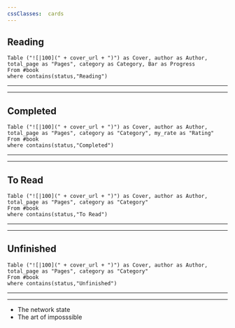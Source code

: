 ```yaml
---
cssClasses:  cards
---
```


## Reading 
```dataview
Table ("![|100](" + cover_url + ")") as Cover, author as Author, total_page as "Pages", category as Category, Bar as Progress
From #book
where contains(status,"Reading")
```
---
---

## Completed
```dataview
Table ("![|100](" + cover_url + ")") as Cover, author as Author, total_page as "Pages", category as "Category", my_rate as "Rating"
From #book
where contains(status,"Completed")
```
---
---

## To Read
```dataview
Table ("![|100](" + cover_url + ")") as Cover, author as Author, total_page as "Pages", category as "Category"
From #book
where contains(status,"To Read")
```
---
---
## Unfinished
```dataview
Table ("![|100](" + cover_url + ")") as Cover, author as Author, total_page as "Pages", category as "Category"
From #book
where contains(status,"Unfinished")
```
---
---
- The network state
- The art of imposssible
